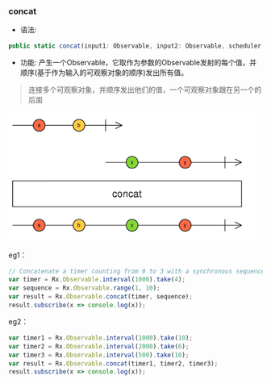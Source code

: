 ### concat

- 语法:

```ts
public static concat(input1: Observable, input2: Observable, scheduler: Scheduler): Observable
```

- 功能:
产生一个Observable，它取作为参数的Observable发射的每个值，并顺序(基于作为输入的可观察对象的顺序)发出所有值。

> 连接多个可观察对象，并顺序发出他们的值，一个可观察对象跟在另一个的后面

![](/assets/a2.png)


eg1：
```js
// Concatenate a timer counting from 0 to 3 with a synchronous sequence from 1 to 10
var timer = Rx.Observable.interval(1000).take(4);
var sequence = Rx.Observable.range(1, 10);
var result = Rx.Observable.concat(timer, sequence);
result.subscribe(x => console.log(x));
```

eg2：
```js
var timer1 = Rx.Observable.interval(1000).take(10);
var timer2 = Rx.Observable.interval(2000).take(6);
var timer3 = Rx.Observable.interval(500).take(10);
var result = Rx.Observable.concat(timer1, timer2, timer3);
result.subscribe(x => console.log(x));
```
